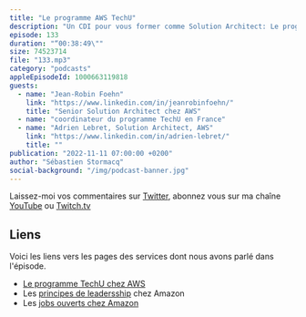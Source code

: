 ```yaml
---
title: "Le programme AWS TechU"
description: "Un CDI pour vous former comme Solution Architect: Le programme AWS TechU recrute des étudiants fraichement diplomés pour les engager en tant que Solution Architect. Pendant les 6 premiers mois, vous êtes en formation pour apprendre les ficelles du métier de Solution Architect. La formation concerne la technique du cloud, mais aussi des softs skills : comment gèrer des réunions avec des clients, comment écrire des blogs ou faire des présentations en public. Ce n'est pas un stage, vous êtes employés en CDI dès le premier jour. Nous engageons maintenant pour le prochain groupe, postulez aujourd'hui!"
episode: 133
duration: "“00:38:49\""
size: 74523714
file: "133.mp3"
category: "podcasts"
appleEpisodeId: 1000663119818
guests:
  - name: "Jean-Robin Foehn"
    link: "https://www.linkedin.com/in/jeanrobinfoehn/"
    title: "Senior Solution Architect chez AWS"
  - name: "coordinateur du programme TechU en France"
  - name: "Adrien Lebret, Solution Architect, AWS"
    link: "https://www.linkedin.com/in/adrien-lebret/"
    title: ""
publication: "2022-11-11 07:00:00 +0200"
author: "Sébastien Stormacq"
social-background: "/img/podcast-banner.jpg"
---
```


Laissez-moi vos commentaires sur [Twitter](https://twitter.com/sebsto), abonnez vous sur ma chaîne [YouTube](https://www.youtube.com/sebsto) ou [Twitch.tv](https://www.twitch.tv/sebAWS)

## Liens

Voici les liens vers les pages des services dont nous avons parlé dans l'épisode.

- [Le programme TechU chez AWS](https://www.amazon.jobs/en/landing_pages/AWS-techu)
- Les [principes de leadersship](https://www.amazon.jobs/en/principles) chez Amazon
- Les [jobs ouverts chez Amazon](https://amazon.jobs)


